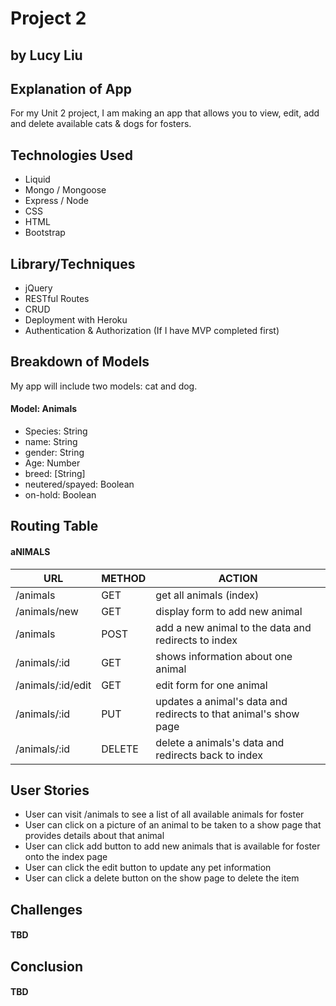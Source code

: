 # Project 2
## by Lucy Liu

## Explanation of App

For my Unit 2 project, I am making an app that allows you to view, edit, add and delete available cats & dogs for fosters. 


## Technologies Used
- Liquid
- Mongo / Mongoose
- Express / Node
- CSS
- HTML
- Bootstrap


## Library/Techniques
- jQuery
- RESTful Routes
- CRUD
- Deployment with Heroku
- Authentication & Authorization (If I have MVP completed first)

## Breakdown of Models
My app will include two models: cat and dog. 

#### Model: Animals
- Species: String
- name: String
- gender: String
- Age: Number
- breed: [String]
- neutered/spayed: Boolean
- on-hold: Boolean

## Routing Table 

#### aNIMALS
| URL              | METHOD        | ACTION                                                      |
| ---------------- |-------------  | ----------------------------------------------------------- |
| /animals          | GET           | get all animals (index)                                        | 
| /animals/new        | GET           | display form to add new animal                               |
| /animals            | POST          | add a new animal to the data and redirects to index            |
| /animals/:id        | GET           | shows information about one animal                            |
| /animals/:id/edit   | GET           | edit form for one animal                                      |
| /animals/:id        | PUT           | updates a animal's data and redirects to that animal's show page  |
| /animals/:id        | DELETE        | delete a animals's data and redirects back to index             |


## User Stories

- User can visit /animals to see a list of all available animals for foster
- User can click on a picture of an animal to be taken to a show page that provides details about that animal
- User can click add button to add new animals that is available for foster onto the index page
- User can click the edit button to update any pet information 
- User can click a delete button on the show page to delete the item


## Challenges
#### TBD

## Conclusion
#### TBD